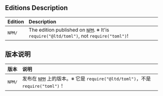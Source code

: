 ﻿
## Editions Description

| Edition | Description                                                                                       |
|:--------|:--------------------------------------------------------------------------------------------------|
| `NPM/`  | The edition published on [`NPM`][NPM-en]. ※ It'is `require("@ltd/toml")`, not `require("toml")`! |

[NPM-en]: https://www.npmjs.com/package/@ltd/toml "Node Package Manager"

## 版本说明

| 版本    | 说明                                                                                              |
|:--------|:--------------------------------------------------------------------------------------------------|
| `NPM/`  | 发布在 [`NPM`][NPM-zhs] 上的版本。※ 它是 `require("@ltd/toml")`，不是 `require("toml")`！        |

[NPM-zhs]: https://www.npmjs.com/package/@ltd/toml "Node 包管理器"
